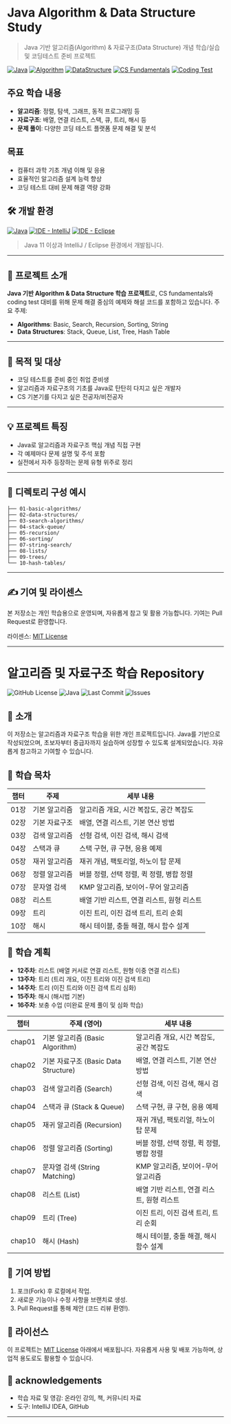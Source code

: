 # Java Algorithm & Data Structure Study
> Java 기반 알고리즘(Algorithm) &amp; 자료구조(Data Structure) 개념 학습/실습 및 코딩테스트 준비 프로젝트

[![Java](https://img.shields.io/badge/Language-Java-blue.svg)](https://www.oracle.com/java/)
[![Algorithm](https://img.shields.io/badge/Study-Algorithm-red)](#)
[![DataStructure](https://img.shields.io/badge/Study-DataStructure-green)](#)
[![CS Fundamentals](https://img.shields.io/badge/CS-Fundamentals-important)](#)
[![Coding Test](https://img.shields.io/badge/Preparation-CodingTest-yellow)](#)


## 주요 학습 내용

- **알고리즘**: 정렬, 탐색, 그래프, 동적 프로그래밍 등
- **자료구조**: 배열, 연결 리스트, 스택, 큐, 트리, 해시 등
- **문제 풀이**: 다양한 코딩 테스트 플랫폼 문제 해결 및 분석

##  목표

- 컴퓨터 과학 기초 개념 이해 및 응용
- 효율적인 알고리즘 설계 능력 향상
- 코딩 테스트 대비 문제 해결 역량 강화

## 🛠️ 개발 환경

[![Java](https://img.shields.io/badge/Java-11%2B-orange?logo=openjdk&logoColor=white)](https://openjdk.org/)
[![IDE - IntelliJ](https://img.shields.io/badge/IDE-IntelliJ%20IDEA-blue?logo=intellijidea)](https://www.jetbrains.com/idea/)
[![IDE - Eclipse](https://img.shields.io/badge/IDE-Eclipse-purple?logo=eclipseide)](https://www.eclipse.org/)

> Java 11 이상과 IntelliJ / Eclipse 환경에서 개발됩니다.
---

## 📘 프로젝트 소개

**Java 기반 Algorithm & Data Structure 학습 프로젝트**로, CS fundamentals와 coding test 대비를 위해 문제 해결 중심의 예제와 해설 코드를 포함하고 있습니다. 주요 주제:

- **Algorithms**: Basic, Search, Recursion, Sorting, String
- **Data Structures**: Stack, Queue, List, Tree, Hash Table

---

## 🤝 목적 및 대상

- 코딩 테스트를 준비 중인 취업 준비생
- 알고리즘과 자료구조의 기초를 Java로 탄탄히 다지고 싶은 개발자
- CS 기본기를 다지고 싶은 전공자/비전공자

---

## 💡 프로젝트 특징

- Java로 알고리즘과 자료구조 핵심 개념 직접 구현
- 각 예제마다 문제 설명 및 주석 포함
- 실전에서 자주 등장하는 문제 유형 위주로 정리

---

## 📂 디렉토리 구성 예시

```
├── 01-basic-algorithms/
├── 02-data-structures/
├── 03-search-algorithms/
├── 04-stack-queue/
├── 05-recursion/
├── 06-sorting/
├── 07-string-search/
├── 08-lists/
├── 09-trees/
└── 10-hash-tables/
```

---

## ✍️ 기여 및 라이센스

본 저장소는 개인 학습용으로 운영되며, 자유롭게 참고 및 활용 가능합니다. 기여는 Pull Request로 환영합니다.

라이센스: [MIT License](LICENSE)

---

# 알고리즘 및 자료구조 학습 Repository

![GitHub License](https://img.shields.io/badge/License-MIT-blue.svg)
![Java](https://img.shields.io/badge/Language-Java-orange.svg)
![Last Commit](https://img.shields.io/github/last-commit/username/algo-ds-java?color=green)
![Issues](https://img.shields.io/github/issues/username/algo-ds-java?color=red)

## 📖 소개

이 저장소는 알고리즘과 자료구조 학습을 위한 개인 프로젝트입니다. Java를 기반으로 작성되었으며, 초보자부터 중급자까지 실습하며 성장할 수 있도록 설계되었습니다. 자유롭게 참고하고 기여할 수 있습니다.

## 🚀 학습 목차

| 챕터 | 주제             | 세부 내용                                   |
|------|------------------|--------------------------------------------|
| 01장 | 기본 알고리즘     | 알고리즘 개요, 시간 복잡도, 공간 복잡도     |
| 02장 | 기본 자료구조     | 배열, 연결 리스트, 기본 연산 방법           |
| 03장 | 검색 알고리즘     | 선형 검색, 이진 검색, 해시 검색            |
| 04장 | 스택과 큐         | 스택 구현, 큐 구현, 응용 예제              |
| 05장 | 재귀 알고리즘     | 재귀 개념, 팩토리얼, 하노이 탑 문제         |
| 06장 | 정렬 알고리즘     | 버블 정렬, 선택 정렬, 퀵 정렬, 병합 정렬    |
| 07장 | 문자열 검색       | KMP 알고리즘, 보이어-무어 알고리즘         |
| 08장 | 리스트           | 배열 기반 리스트, 연결 리스트, 원형 리스트  |
| 09장 | 트리             | 이진 트리, 이진 검색 트리, 트리 순회        |
| 10장 | 해시             | 해시 테이블, 충돌 해결, 해시 함수 설계      |

## 📅 학습 계획

- **12주차**: 리스트 (배열 커서로 연결 리스트, 원형 이중 연결 리스트)
- **13주차**: 트리 (트리 개요, 이진 트리와 이진 검색 트리)
- **14주차**: 트리 (이진 트리와 이진 검색 트리 심화)
- **15주차**: 해시 (해시법 기본)
- **16주차**: 보충 수업 (미완료 문제 풀이 및 심화 학습)


| 챕터 | 주제 (영어)                  | 세부 내용                                      |
|------|------------------------------|-----------------------------------------------|
| chap01   | 기본 알고리즘 (Basic Algorithm)         | 알고리즘 개요, 시간 복잡도, 공간 복잡도          |
| chap02   | 기본 자료구조 (Basic Data Structure)    | 배열, 연결 리스트, 기본 연산 방법                |
| chap03   | 검색 알고리즘 (Search)                 | 선형 검색, 이진 검색, 해시 검색                 |
| chap04   | 스택과 큐 (Stack & Queue)             | 스택 구현, 큐 구현, 응용 예제                   |
| chap05   | 재귀 알고리즘 (Recursion)              | 재귀 개념, 팩토리얼, 하노이 탑 문제              |
| chap06   | 정렬 알고리즘 (Sorting)               | 버블 정렬, 선택 정렬, 퀵 정렬, 병합 정렬         |
| chap07   | 문자열 검색 (String Matching)         | KMP 알고리즘, 보이어-무어 알고리즘              |
| chap08   | 리스트 (List)                         | 배열 기반 리스트, 연결 리스트, 원형 리스트       |
| chap09   | 트리 (Tree)                           | 이진 트리, 이진 검색 트리, 트리 순회             |
| chap10   | 해시 (Hash)                           | 해시 테이블, 충돌 해결, 해시 함수 설계           |


## 🤝 기여 방법

1. 포크(Fork) 후 로컬에서 작업.
2. 새로운 기능이나 수정 사항을 브랜치로 생성.
3. Pull Request를 통해 제안 (코드 리뷰 환영!).

## 📜 라이선스

이 프로젝트는 [MIT License](LICENSE) 아래에서 배포됩니다. 자유롭게 사용 및 배포 가능하며, 상업적 용도로도 활용할 수 있습니다.

## 🙌 acknowledgements

- 학습 자료 및 영감: 온라인 강의, 책, 커뮤니티 자료
- 도구: IntelliJ IDEA, GitHub

---



